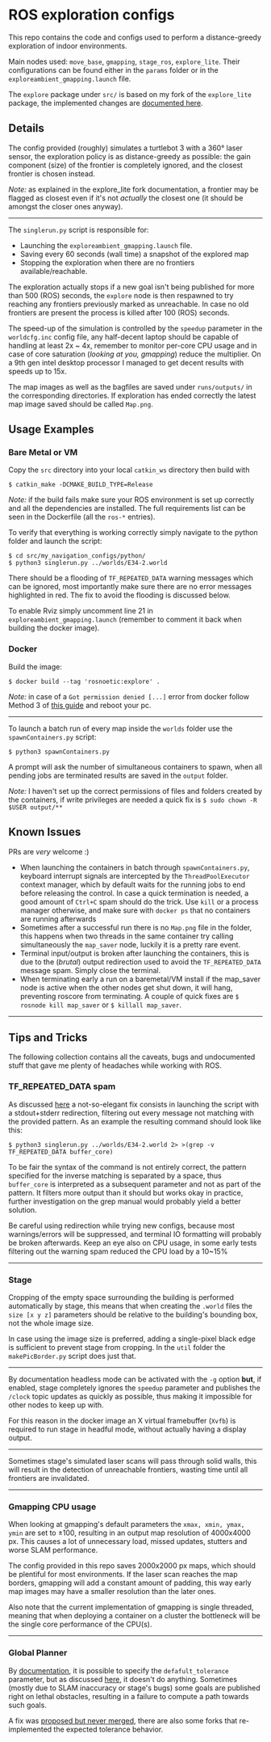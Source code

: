 # ROS exploration configs
This repo contains the code and configs used to perform a distance-greedy 
exploration of indoor environments.

Main nodes used: `move_base`, `gmapping`, `stage_ros`, `explore_lite`.
Their configurations can be found either in the `params` folder or 
in the `exploreambient_gmapping.launch` file.

The `explore` package under `src/` is based on my fork of the `explore_lite` package, 
the implemented changes are [documented here](https://github.com/prina404/m-explore).

## Details

The config provided (roughly) simulates a turtlebot 3 with a 360° laser sensor, 
the exploration policy is as distance-greedy as possible: 
the gain component (size) of the frontier is completely ignored, and the closest frontier is chosen instead.

*Note:* as explained in the explore_lite fork documentation, a frontier may be flagged as closest even if 
it's not *actually* the closest one (it should be amongst the closer ones anyway).

---

The `singlerun.py` script is responsible for:
- Launching the `exploreambient_gmapping.launch` file.
- Saving every 60 seconds (wall time) a snapshot of the explored map
- Stopping the exploration when there are no frontiers available/reachable.

The exploration actually stops if a new goal isn't being published for more than 500 (ROS) seconds, 
the `explore` node is then respawned to try reaching any frontiers previously marked as unreachable. 
In case no old frontiers are present the process is killed after 100 (ROS) seconds.

The speed-up of the simulation is controlled by the `speedup` parameter in the `worldcfg.inc` config file,
any half-decent laptop should be capable of handling at least 2x ~ 4x, remember to monitor per-core CPU usage
and in case of core saturation (*looking at you, gmapping*) reduce the multiplier.
On a 9th gen intel desktop processor I managed to get decent results with speeds up to 15x.

The map images as well as the bagfiles are saved under `runs/outputs/` in the corresponding directories.
If exploration has ended correctly the latest map image saved should be called `Map.png`.


## Usage Examples

### Bare Metal or VM 

Copy the `src` directory into your local `catkin_ws` directory then build with
```shell
$ catkin_make -DCMAKE_BUILD_TYPE=Release
```
*Note:* if the build fails make sure your ROS environment is set up correctly and all the dependencies are installed. The full requirements list can be seen in the Dockerfile (all the `ros-*` entries).

To verify that everything is working correctly simply navigate to the python folder and launch the script:
```shell
$ cd src/my_navigation_configs/python/
$ python3 singlerun.py ../worlds/E34-2.world
```
There should be a flooding of `TF_REPEATED_DATA` warning messages which can be ignored, 
most importantly make sure there are no error messages highlighted in red.
The fix to avoid the flooding is discussed below.

To enable Rviz simply uncomment line 21 in `exploreambient_gmapping.launch` 
(remember to comment it back when building the docker image).

### Docker

Build the image:
```shell
$ docker build --tag 'rosnoetic:explore' .
```
*Note:* in case of a `Got permission denied [...]` error from docker follow Method 3 of [this guide](https://phoenixnap.com/kb/docker-permission-denied) and reboot your pc.

---
To launch a batch run of every map inside the `worlds` folder use the `spawnContainers.py` script:
```shell
$ python3 spawnContainers.py
```
A prompt will ask the number of simultaneous containers to spawn, when all pending jobs are 
terminated results are saved in the `output` folder.

*Note:* I haven't set up the correct permissions of files and folders created by the containers, 
if write privileges are needed a quick fix is `$ sudo chown -R $USER output/**`

## Known Issues
PRs are *very* welcome :)

- When launching the containers in batch through `spawnContainers.py`, keyboard interrupt 
  signals are intercepted by the `ThreadPoolExecutor` context manager, 
  which by default waits for the running jobs to end before releasing the control.
  In case a quick termination is needed, a good amount of `Ctrl+C` spam should do the trick.
  Use `kill` or a process manager otherwise, and make sure with `docker ps` that no containers
  are running afterwards
- Sometimes after a successful run there is no `Map.png` file in the folder, 
  this happens when two threads in the same container try calling simultaneously
  the `map_saver` node, luckily it is a pretty rare event.
- Terminal input/output is broken after launching the containers, this is due to the
  (*brutal*) output redirection used to avoid the `TF_REPEATED_DATA` message spam. 
  Simply close the terminal. 
- When terminating early a run on a baremetal/VM install if the map_saver node
  is active when the other nodes get shut down, it will hang, preventing roscore from terminating. 
  A couple of quick fixes are `$ rosnode kill map_saver` or `$ killall map_saver`.

---
## Tips and Tricks
The following collection contains all the caveats, bugs and 
undocumented stuff that gave me plenty of headaches while working with ROS.   

### TF_REPEATED_DATA spam
As discussed [here](https://github.com/ros/geometry2/issues/467#issuecomment-1238639474) a not-so-elegant
fix consists in launching the script with a stdout+stderr redirection, filtering out
every message not matching with the provided pattern. As an example the resulting command should
look like this:
```shell
$ python3 singlerun.py ../worlds/E34-2.world 2> >(grep -v TF_REPEATED_DATA buffer_core)
```
To be fair the syntax of the command is not entirely correct, the pattern specified for the inverse
matching is separated by a space, thus `buffer_core` is interpreted as a subsequent parameter 
and not as part of the pattern. It filters more output than it should but works 
okay in practice, further investigation on the grep manual would probably yield a better solution.

Be careful using redirection while trying new configs, because most warnings/errors will be suppressed, 
and terminal IO formatting will probably be broken afterwards.
Keep an eye also on CPU usage, in some early tests filtering out the warning spam reduced the CPU load
by a 10~15%

---
### Stage
Cropping of the empty space surrounding the building is performed automatically by stage, 
this means that when creating the `.world` files the `size [x y z]` parameters should be relative
to the building's bounding box, not the whole image size.

In case using the image size is preferred, adding a single-pixel black edge is sufficient to prevent
stage from cropping. In the `util` folder the `makePicBorder.py` script does just that.

---
By documentation headless mode can be activated with the `-g` option 
__but__, if enabled, stage completely ignores the `speedup` parameter and publishes the `/clock` 
topic updates as quickly as possible, thus making it impossible for other nodes to keep up
with. 

For this reason in the docker image an X virtual framebuffer (`Xvfb`) 
is required to run stage in headful mode, without actually having a display output.

---
Sometimes stage's simulated laser scans will pass through solid walls, this will result
in the detection of unreachable frontiers, wasting time until all frontiers are invalidated.

---
### Gmapping CPU usage

When looking at gmapping's default parameters the `xmax, xmin, ymax, ymin` are set to $\pm 100$, 
resulting in an output map resolution of 4000x4000 px. This causes a lot of unnecessary load,
missed updates, stutters and worse SLAM performance.

The config provided in this repo saves 2000x2000 px maps, 
which should be plentiful for most environments.
If the laser scan reaches the map borders, gmapping will add a constant amount of padding, 
this way early map images may have a smaller resolution than the later ones.

Also note that the current implementation of gmapping is single threaded, meaning that when deploying
a container on a cluster the bottleneck will be the single core performance of the CPU(s).

---
### Global Planner

By [documentation,](http://wiki.ros.org/global_planner) it is possible to specify the
`defafult_tolerance` parameter, but as discussed [here](https://answers.ros.org/question/239236/setting-default-tolerance-on-global-planner-with-move-base/), 
it doesn't do anything. Sometimes (mostly due to SLAM inaccuracy or stage's bugs) 
some goals are published right on lethal obstacles, resulting in a failure to compute a path towards 
such goals.

A fix was [proposed but never merged](https://github.com/ros-planning/navigation/pull/1041), 
there are also some forks that re-implemented the expected tolerance behavior.
